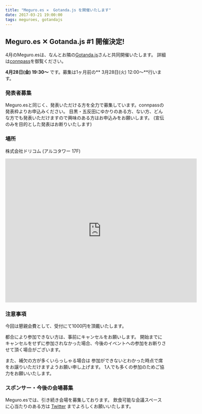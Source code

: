 ```yaml
---
title: "Meguro.es ✕  Gotanda.js を開催いたします"
date: 2017-03-21 19:00:00
tags: meguroes, gotandajs
---
```


## Meguro.es ✕ Gotanda.js #1 開催決定!

4月のMeguro.esは、なんとお隣の[Gotanda.js](https://gotanda.js.org/)さんと共同開催いたします。
詳細は[connpass](http://meguroes.connpass.com/event/49543)を御覧ください。

**4月28日(金) 19:30〜** です。募集は1ヶ月前の** 3月28日(火) 12:00〜**行います。

### 発表者募集

Meguro.esと同じく、発表いただける方を全力で募集しています。connpassの発表枠よりお申込みください。
目黒・五反田にゆかりのある方、ない方、どんな方でも発表いただけますので興味のある方はお申込みをお願いします。
(宣伝のみを目的とした発表はお断りいたします)

### 場所
株式会社ドリコム (アルコタワー 17F)

<iframe src="https://www.google.com/maps/embed?pb=!1m18!1m12!1m3!1d1621.4208527811472!2d139.71218523199855!3d35.63162867891448!2m3!1f0!2f0!3f0!3m2!1i1024!2i768!4f13.1!3m3!1m2!1s0x60188b1f1dc00001%3A0xe6873177d23739a8!2z44Ki44Or44Kz44K_44Ov44O8!5e0!3m2!1sja!2sjp!4v1490083460852" width="600" height="450" frameborder="0" style="border:0" allowfullscreen></iframe>

### 注意事項

今回は懇親会費として、受付にて1000円を頂戴いたします。

都合により参加できない方は、事前にキャンセルをお願いします。
開始までにキャンセルをせずに参加されなかった場合、今後のイベントへの参加をお断りさせて頂く場合がございます。

また、補欠の方が多くいらっしゃる場合は
参加ができないとわかった時点で席をお譲りいただけますようお願い申し上げます。
1人でも多くの参加のためご協力をお願いいたします。

### スポンサー・今後の会場募集

Meguro.esでは、引き続き会場を募集しております。
飲食可能な会議スペースに心当たりのある方は [Twitter](https://twitter.com/meguroes) までよろしくお願いいたします。
